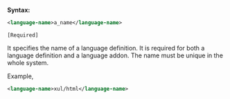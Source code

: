 **Syntax:**

```xml
<language-name>a_name</language-name>
```

`[Required]`

It specifies the name of a language definition. It is required for both
a language definition and a language addon. The name must be unique in
the whole system.

Example,

``` xml
<language-name>xul/html</language-name>
```


